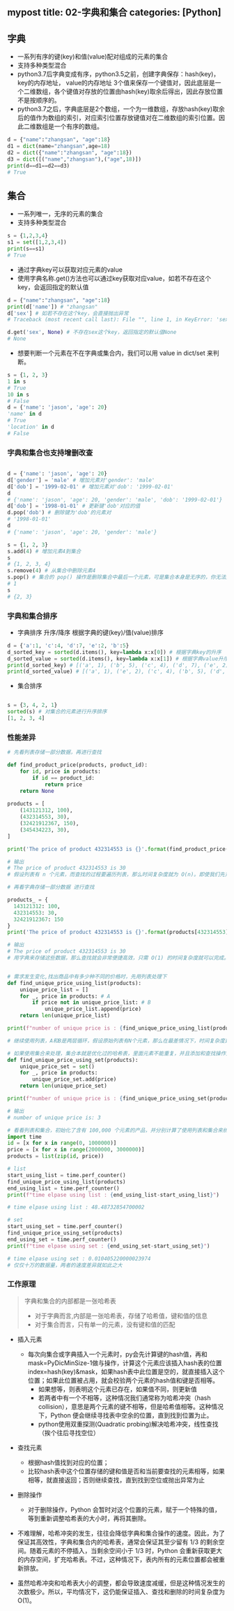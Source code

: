  mypost
title: 02-字典和集合
categories: [Python]
---

## 字典

- 一系列有序的键(key)和值(value)配对组成的元素的集合
- 支持多种类型混合
- python3.7后字典变成有序，python3.5之前，创建字典保存：hash(key)，key的内存地址， value的内存地址 3个值来保存一个键值对，因此底层是一个二维数组，各个键值对存放的位置由hash(key)取余后得出，因此存放位置不是按顺序的。 
- python3.7之后，字典底层是2个数组，一个为一维数组，存放hash(key)取余后的值作为数组的索引，对应索引位置存放键值对在二维数组的索引位置。因此二维数组是一个有序的数组。

```python
d = {"name":"zhangsan", "age":18}
d1 = dict(name="zhangsan",age=18)
d2 = dict({"name":"zhangsan", "age":18})
d3 = dict([("name","zhangsan"),("age",18)])
print(d==d1==d2==d3)
# True
```

## 集合

- 一系列唯一，无序的元素的集合
- 支持多种类型混合

```python
s = {1,2,3,4}
s1 = set([1,2,3,4])
print(s==s1)
# True
```

- 通过字典key可以获取对应元素的value
- 使用字典名称.get()方法也可以通过key获取对应value，如若不存在这个key，会返回指定的默认值

```python
d = {"name":"zhangsan", "age":18}
print(d['name']) # "zhangsan"
d['sex'] # 如若不存在这个key，会直接抛出异常
# Traceback (most recent call last): File "", line 1, in KeyError: 'sex'

d.get('sex', None) # 不存在sex这个key，返回指定的默认值None
# None
```

- 想要判断一个元素在不在字典或集合内，我们可以用 value in dict/set 来判断。

```python
s = {1, 2, 3}
1 in s
# True
10 in s
# False
d = {'name': 'jason', 'age': 20}
'name' in d
# True
'location' in d
# False
```

### 字典和集合也支持增删改查

```python

d = {'name': 'jason', 'age': 20}
d['gender'] = 'male' # 增加元素对'gender': 'male'
d['dob'] = '1999-02-01' # 增加元素对'dob': '1999-02-01'
d
# {'name': 'jason', 'age': 20, 'gender': 'male', 'dob': '1999-02-01'}
d['dob'] = '1998-01-01' # 更新键'dob'对应的值 
d.pop('dob') # 删除键为'dob'的元素对
# '1998-01-01'
d
# {'name': 'jason', 'age': 20, 'gender': 'male'}

s = {1, 2, 3}
s.add(4) # 增加元素4到集合
s
# {1, 2, 3, 4}
s.remove(4) # 从集合中删除元素4
s.pop() # 集合的 pop() 操作是删除集合中最后一个元素，可是集合本身是无序的，你无法知道会删除哪个元素，因此这个操作得谨慎使用
# 1
s
# {2, 3}
```

### 字典和集合排序

- 字典排序 升序/降序 根据字典的键(key)/值(value)排序

```python
d = {'a':1, 'c':4, 'd':7, 'e':2, 'b':5}
d_sorted_key = sorted(d.items(), key=lambda x:x[0]) # 根据字典key的升序
d_sorted_value = sorted(d.items(), key=lambda x:x[1]) # 根据字典value升序
print(d_sorted_key) # [('a', 1), ('b', 5), ('c', 4), ('d', 7), ('e', 2)]
print(d_sorted_value) # [('a', 1), ('e', 2), ('c', 4), ('b', 5), ('d', 7)]
```

- 集合排序

```python

s = {3, 4, 2, 1}
sorted(s) # 对集合的元素进行升序排序
[1, 2, 3, 4]
```

### 性能差异

```python
# 先看列表存储一部分数据，再进行查找

def find_product_price(products, product_id):
    for id, price in products:
        if id == product_id:
            return price
    return None 
     
products = [
    (143121312, 100), 
    (432314553, 30),
    (32421912367, 150),
    (345434223, 30),
]

print('The price of product 432314553 is {}'.format(find_product_price(products, 432314553)))

# 输出
# The price of product 432314553 is 30
# 假设列表有 n 个元素，而查找的过程要遍历列表，那么时间复杂度就为 O(n)。即使我们先对列表进行排序，然后使用二分查找，也会需要 O(logn) 的时间复杂度，更何况，列表的排序还需要 O(nlogn) 的时间。

# 再看字典存储一部分数据 进行查找

products_ = {
  143121312: 100,
  432314553: 30,
  32421912367: 150
}
print('The price of product 432314553 is {}'.format(products[432314553])) 

# 输出
# The price of product 432314553 is 30
# 用字典来存储这些数据，那么查找就会非常便捷高效，只需 O(1) 的时间复杂度就可以完成。原因也很简单，刚刚提到过的，字典的内部组成是一张哈希表，你可以直接通过键的哈希值，找到其对应的值


# 需求发生变化,找出商品中有多少种不同的价格时，先用列表处理下
def find_unique_price_using_list(products):
    unique_price_list = []
    for _, price in products: # A
        if price not in unique_price_list: # B
            unique_price_list.append(price)
    return len(unique_price_list)

print(f"number of unique price is : {find_unique_price_using_list(products)}")

# 继续使用列表，A和B是两层循环，假设原始列表有N个元素，那么在最差情况下，时间复杂度是O(N^2)

# 如果使用集合来处理，集合本就是优化过的哈希表，里面元素不能重复，并且添加和查找操作只需O(1)的复杂度,那么总的时间复杂度只有O(N)
def find_unique_price_using_set(products):
    unique_price_set = set()
    for _, price in products:
        unique_price_set.add(price)
    return len(unique_price_set)

print(f"number of unique price is : {find_unique_price_using_set(products)}")

# 输出
# number of unique price is: 3

# 看看列表和集合，初始化了含有 100,000 个元素的产品，并分别计算了使用列表和集合来统计产品价格数量的运行时间
import time
id = [x for x in range(0, 1000000)]
price = [x for x in range(2000000, 3000000)]
products = list(zip(id, price))

# list
start_using_list = time.perf_counter()
find_unique_price_using_list(products)
end_using_list = time.perf_counter()
print(f"time elpase using list : {end_using_list-start_using_list}")

# time elpase using list : 48.48732854700002

# set
start_using_set = time.perf_counter()
find_unique_price_using_set(products)
end_using_set = time.perf_counter()
print(f"time elpase using set : {end_using_set-start_using_set}")

# time elpase using set : 0.010405220000023974
# 仅仅十万的数据量，两者的速度差异就如此之大
```

### 工作原理

> 字典和集合的内部都是一张哈希表
> + 对于字典而言,内部是一张哈希表，存储了哈希值，键和值的信息
> + 对于集合而言，只有单一的元素，没有键和值的匹配

- 插入元素
  - 每次向集合或字典插入一个元素时，py会先计算键的hash值，再和mask=PyDicMinSize-1做与操作，计算这个元素应该插入hash表的位置index=hash(key)&mask，如果hash表中此位置是空的，就直接插入这个位置；如果此位置被占用，就会校验两个元素的hash值和键是否相等。
    - 如果想等，则表明这个元素已存在，如果值不同，则更新值
    - 若两者中有一个不相等，这种情况我们通常称为哈希冲突（hash collision），意思是两个元素的键不相等，但是哈希值相等。这种情况下，Python 便会继续寻找表中空余的位置，直到找到位置为止。
    - python使用双重探测(Quadratic probing)解决哈希冲突，线性查找（挨个往后寻找空位）

- 查找元素
  - 根据hash值找到对应的位置；
  - 比较hash表中这个位置存储的键和值是否和当前要查找的元素相等，如果相等，就直接返回；否则继续查找，直到找到空位或抛出异常为止

- 删除操作
  - 对于删除操作，Python 会暂时对这个位置的元素，赋于一个特殊的值，等到重新调整哈希表的大小时，再将其删除。

- 不难理解，哈希冲突的发生，往往会降低字典和集合操作的速度。因此，为了保证其高效性，字典和集合内的哈希表，通常会保证其至少留有 1/3 的剩余空间。随着元素的不停插入，当剩余空间小于 1/3 时，Python 会重新获取更大的内存空间，扩充哈希表。不过，这种情况下，表内所有的元素位置都会被重新排放。
- 虽然哈希冲突和哈希表大小的调整，都会导致速度减缓，但是这种情况发生的次数极少。所以，平均情况下，这仍能保证插入、查找和删除的时间复杂度为 O(1)。